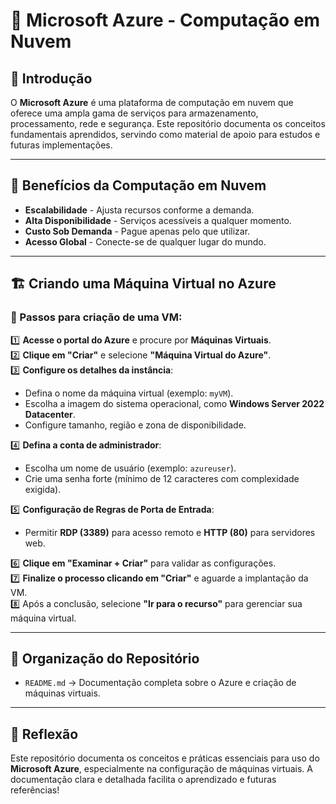 # 🚀 Microsoft Azure - Computação em Nuvem

## 📌 Introdução
O **Microsoft Azure** é uma plataforma de computação em nuvem que oferece uma ampla gama de serviços para armazenamento, processamento, rede e segurança. Este repositório documenta os conceitos fundamentais aprendidos, servindo como material de apoio para estudos e futuras implementações.

---

## 🎯 Benefícios da Computação em Nuvem
- **Escalabilidade** - Ajusta recursos conforme a demanda.
- **Alta Disponibilidade** - Serviços acessíveis a qualquer momento.
- **Custo Sob Demanda** - Pague apenas pelo que utilizar.
- **Acesso Global** - Conecte-se de qualquer lugar do mundo.

---

## 🏗️ Criando uma Máquina Virtual no Azure
### 📌 Passos para criação de uma VM:
1️⃣ **Acesse o portal do Azure** e procure por **Máquinas Virtuais**.<br>
2️⃣ **Clique em "Criar"** e selecione **"Máquina Virtual do Azure"**.<br>
3️⃣ **Configure os detalhes da instância**:
   - Defina o nome da máquina virtual (exemplo: `myVM`).
   - Escolha a imagem do sistema operacional, como **Windows Server 2022 Datacenter**.
   - Configure tamanho, região e zona de disponibilidade.<br>

4️⃣ **Defina a conta de administrador**:
   - Escolha um nome de usuário (exemplo: `azureuser`).
   - Crie uma senha forte (mínimo de 12 caracteres com complexidade exigida).<br>

5️⃣ **Configuração de Regras de Porta de Entrada**:
   - Permitir **RDP (3389)** para acesso remoto e **HTTP (80)** para servidores web.<br>

6️⃣ **Clique em "Examinar + Criar"** para validar as configurações.<br>
7️⃣ **Finalize o processo clicando em "Criar"** e aguarde a implantação da VM.<br>
8️⃣ Após a conclusão, selecione **"Ir para o recurso"** para gerenciar sua máquina virtual.

---

## 📂 Organização do Repositório
- `README.md` → Documentação completa sobre o Azure e criação de máquinas virtuais.

---

## 📢 Reflexão
Este repositório documenta os conceitos e práticas essenciais para uso do **Microsoft Azure**, especialmente na configuração de máquinas virtuais. A documentação clara e detalhada facilita o aprendizado e futuras referências!


